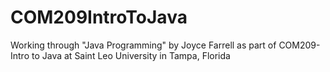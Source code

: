 # COM209IntroToJava

Working through "Java Programming" by Joyce Farrell as part of COM209-Intro to Java at Saint Leo University in Tampa, Florida
